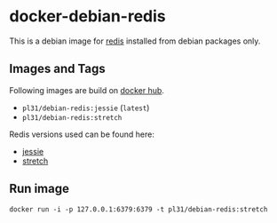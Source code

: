 docker-debian-redis
===================

This is a debian image for [redis](http://redis.io/) installed from debian packages only.

Images and Tags
---------------

Following images are build on [docker hub](https://hub.docker.com/r/pl31/debian-redis/tags/).

- `pl31/debian-redis:jessie` (`latest`)
- `pl31/debian-redis:stretch`

Redis versions used can be found here:

- [jessie](https://packages.debian.org/jessie/redis-server)
- [stretch](https://packages.debian.org/stretch/redis-server)

Run image
---------

`docker run -i -p 127.0.0.1:6379:6379 -t pl31/debian-redis:stretch`

